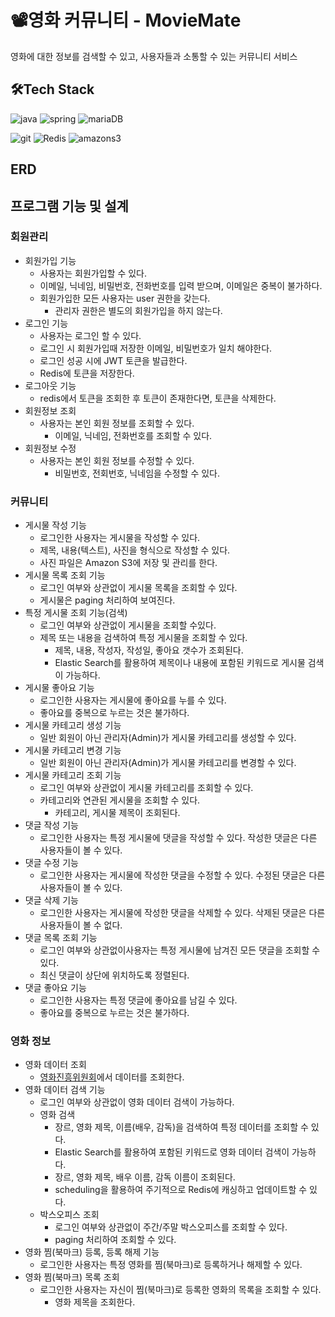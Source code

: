 # 📽️영화 커뮤니티 - MovieMate
영화에 대한 정보를 검색할 수 있고, 사용자들과 소통할 수 있는 커뮤니티 서비스

## 🛠️Tech Stack
![java](https://img.shields.io/badge/Java-ED8B00?style=for-the-badge&logo=openjdk&logoColor=white)
![spring](https://img.shields.io/badge/Spring-6DB33F?style=for-the-badge&logo=spring&logoColor=white)
![mariaDB](https://img.shields.io/badge/MariaDB-003545?style=for-the-badge&logo=mariadb&logoColor=white)

![git](https://img.shields.io/badge/GIT-E44C30?style=for-the-badge&logo=git&logoColor=white)
![Redis](https://img.shields.io/badge/redis-%23DD0031.svg?&style=for-the-badge&logo=redis&logoColor=white)
![amazons3](https://img.shields.io/badge/amazons3-569A31?&style=for-the-badge&logo=amazons3&logoColor=white)

## ERD

## 프로그램 기능 및 설계
### 회원관리
- 회원가입 기능
  - 사용자는 회원가입할 수 있다.
  - 이메일, 닉네임, 비밀번호, 전화번호를 입력 받으며, 이메일은 중복이 불가하다.
  - 회원가입한 모든 사용자는 user 권한을 갖는다.
     - 관리자 권한은 별도의 회원가입을 하지 않는다.
- 로그인 기능
  -  사용자는 로그인 할 수 있다.
  -  로그인 시 회원가입때 저장한 이메일, 비밀번호가 일치 해야한다.
  -  로그인 성공 시에 JWT 토큰을 발급한다.
  -  Redis에 토큰을 저장한다.
- 로그아웃 기능
  - redis에서 토큰을 조회한 후 토큰이 존재한다면, 토큰을 삭제한다.
- 회원정보 조회
  - 사용자는 본인 회원 정보를 조회할 수 있다.
    - 이메일, 닉네임, 전화번호를 조회할 수 있다.
- 회원정보 수정
  - 사용자는 본인 회원 정보를 수정할 수 있다.
    - 비밀번호, 전회번호, 닉네임을 수정할 수 있다.

### 커뮤니티
- 게시물 작성 기능
  - 로그인한 사용자는 게시물을 작성할 수 있다.
  - 제목, 내용(텍스트), 사진을 형식으로 작성할 수 있다.
  - 사진 파일은 Amazon S3에 저장 및 관리를 한다.
- 게시물 목록 조회 기능
  - 로그인 여부와 상관없이 게시물 목록을 조회할 수 있다.
  - 게시물은 paging 처리하여 보여진다.
- 특정 게시물 조회 기능(검색)
  - 로그인 여부와 상관없이 게시물을 조회할 수있다.
  - 제목 또는 내용을 검색하여 특정 게시물을 조회할 수 있다.
    - 제목, 내용, 작성자, 작성일, 좋아요 갯수가 조회된다.
    - Elastic Search를 활용하여 제목이나 내용에 포함된 키워드로 게시물 검색이 가능하다.
- 게시물 좋아요 기능
  - 로그인한 사용자는 게시물에 좋아요를 누를 수 있다.
  - 좋아요를 중복으로 누르는 것은 불가하다.
- 게시물 카테고리 생성 기능
  - 일반 회원이 아닌 관리자(Admin)가 게시물 카테고리를 생성할 수 있다.
- 게시물 카테고리 변경 기능
  - 일반 회원이 아닌 관리자(Admin)가 게시물 카테고리를 변경할 수 있다.
- 게시물 카테고리 조회 기능
  - 로그인 여부와 상관없이 게시물 카테고리를 조회할 수 있다.
  - 카테고리와 연관된 게시물을 조회할 수 있다.
    - 카테고리, 게시물 제목이 조회된다.
- 댓글 작성 기능
  - 로그인한 사용자는 특정 게시물에 댓글을 작성할 수 있다. 작성한 댓글은 다른 사용자들이 볼 수 있다.
- 댓글 수정 기능
  - 로그인한 사용자는 게시물에 작성한 댓글을 수정할 수 있다. 수정된 댓글은 다른 사용자들이 볼 수 있다.
- 댓글 삭제 기능
  - 로그인한 사용자는 게시물에 작성한 댓글을 삭제할 수 있다. 삭제된 댓글은 다른 사용자들이 볼 수 없다.
- 댓글 목록 조회 기능
  - 로그인 여부와 상관없이사용자는 특정 게시물에 남겨진 모든 댓글을 조회할 수 있다.
  - 최신 댓글이 상단에 위치하도록 정렬된다.
- 댓글 좋아요 기능
  - 로그인한 사용자는 특정 댓글에 좋아요를 남길 수 있다.
  - 좋아요를 중복으로 누르는 것은 불가하다.

### 영화 정보
- 영화 데이터 조회
  - [영화진흥위원회](https://www.kobis.or.kr/kobisopenapi/)에서 데이터를 조회한다.
- 영화 데이터 검색 기능
  - 로그인 여부와 상관없이 영화 데이터 검색이 가능하다.
  - 영화 검색
    - 장르, 영화 제목, 이름(배우, 감독)을 검색하여 특정 데이터를 조회할 수 있다.
    - Elastic Search를 활용하여 포함된 키워드로 영화 데이터 검색이 가능하다.
    - 장르, 영화 제목, 배우 이름, 감독 이름이 조회된다.
    - scheduling을 활용하여 주기적으로 Redis에 캐싱하고 업데이트할 수 있다.
  - 박스오피스 조회
    - 로그인 여부와 상관없이 주간/주말 박스오피스를 조회할 수 있다.
    - paging 처리하여 조회할 수 있다.
- 영화 찜(북마크) 등록, 등록 해제 기능
  - 로그인한 사용자는 특정 영화를 찜(북마크)로 등록하거나 해제할 수 있다.
- 영화 찜(북마크) 목록 조회
  - 로그인한 사용자는 자신이 찜(북마크)로 등록한 영화의 목록을 조회할 수 있다.
    - 영화 제목을 조회한다.
